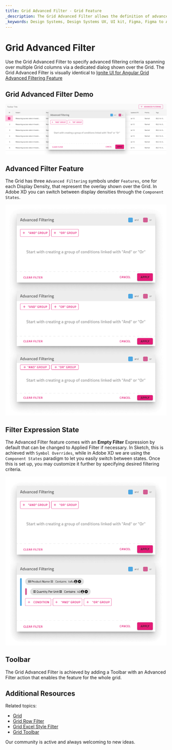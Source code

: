 ```yaml
---
title: Grid Advanced Filter - Grid Feature
_description: The Grid Advanced Filter allows the definition of advanced filtering criteria spanning over multiple Grid columns.
_keywords: Design Systems, Design Systems UX, UI kit, Figma, Figma to Angular, Export code from Figma, Figma to HTML, Figma UI kits, Sketch, Ignite UI for Angular, Sketch to Angular, Angular, Angular Design System, Export code from Sketch, Design Kits for Angular, Sketch HTML, Sketch to HTML, Sketch UI kits, Adobe XD, Adobe XD to Angular, Export code from Adobe XD, Adobe XD to HTML, Adobe XD UI kits
---
```


# Grid Advanced Filter

Use the Grid Advanced Filter to specify advanced filtering criteria spanning over multiple Grid columns via a dedicated dialog shown over the Grid. The Grid Advanced Filter is visually identical to [Ignite UI for Angular Grid Advanced Filtering Feature](https://www.infragistics.com/products/ignite-ui-angular/angular/components/grid/advanced-filtering.html)

## Grid Advanced Filter Demo

<img class="responsive-img" src="../images/grid_advanced_filter_demo.png" srcset="../images/grid_advanced_filter_demo@2x.png 2x" />

## Advanced Filter Feature

The Grid has three `Advanced Filtering` symbols under `Features`, one for each Display Density, that represent the overlay shown over the Grid. In Adobe XD you can switch between display densities through the `Component States`.

<img class="responsive-img" src="../images/grid_advanced_filter_display_density.png" srcset="../images/grid_advanced_filter_display_density@2x.png 2x" />

## Filter Expression State

The Advanced Filter feature comes with an **Empty Filter** Expression by default that can be changed to Applied Filter if necessary. In Sketch, this is achieved with `Symbol Overrides`, while in Adobe XD we are using the `Component States` paradigm to let you easily switch between states. Once this is set up, you may customize it further by specifying desired filtering criteria.

<img class="responsive-img" src="../images/grid_advanced_filter_expression.png" srcset="../images/grid_advanced_filter_expression@2x.png 2x" />

## Toolbar

The Grid Advanced Filter is achieved by adding a Toolbar with an Advanced Filter action that enables the feature for the whole grid.

## Additional Resources

Related topics:

- [Grid](grid.md)
- [Grid Row Filter](grid-row-filter.md)
- [Grid Excel Style Filter](grid-excel-style-filter.md)
- [Grid Toolbar](grid-toolbar.md)
  <div class="divider--half"></div>

Our community is active and always welcoming to new ideas.
